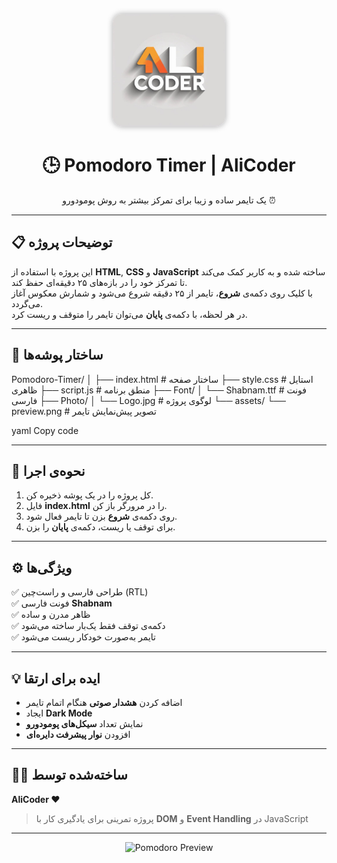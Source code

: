 <p align="center">
  <img src="Logo.jpg" alt="Pomodoro Logo" width="180" style="border-radius:15px; box-shadow:0 0 10px #aaa;">
</p>

<h1 align="center">🕒 Pomodoro Timer | AliCoder</h1>

<p align="center">
  یک تایمر ساده و زیبا برای تمرکز بیشتر به روش پومودورو ⏰
</p>

---

## 📋 توضیحات پروژه

این پروژه با استفاده از **HTML**, **CSS** و **JavaScript** ساخته شده و به کاربر کمک می‌کند تا تمرکز خود را در بازه‌های ۲۵ دقیقه‌ای حفظ کند.  
با کلیک روی دکمه‌ی **شروع**، تایمر از ۲۵ دقیقه شروع می‌شود و شمارش معکوس آغاز می‌گردد.  
در هر لحظه، با دکمه‌ی **پایان** می‌توان تایمر را متوقف و ریست کرد.

---

## 🧱 ساختار پوشه‌ها

Pomodoro-Timer/
│
├── index.html # ساختار صفحه
├── style.css # استایل ظاهری
├── script.js # منطق برنامه
├── Font/
│ └── Shabnam.ttf # فونت فارسی
├── Photo/
│ └── Logo.jpg # لوگوی پروژه
└── assets/
└── preview.png # تصویر پیش‌نمایش تایمر

yaml
Copy code

---

## 🚀 نحوه‌ی اجرا

1. کل پروژه را در یک پوشه ذخیره کن.  
2. فایل **index.html** را در مرورگر باز کن.  
3. روی دکمه‌ی **شروع** بزن تا تایمر فعال شود.  
4. برای توقف یا ریست، دکمه‌ی **پایان** را بزن.

---

## ⚙️ ویژگی‌ها

✅ طراحی فارسی و راست‌چین (RTL)  
✅ فونت فارسی **Shabnam**  
✅ ظاهر مدرن و ساده  
✅ دکمه‌ی توقف فقط یک‌بار ساخته می‌شود  
✅ تایمر به‌صورت خودکار ریست می‌شود  

---

## 💡 ایده برای ارتقا

- اضافه کردن **هشدار صوتی** هنگام اتمام تایمر  
- ایجاد **Dark Mode**  
- نمایش تعداد **سیکل‌های پومودورو**  
- افزودن **نوار پیشرفت دایره‌ای**  

---

## 👨‍💻 ساخته‌شده توسط

**AliCoder ❤️**  
> پروژه تمرینی برای یادگیری کار با **DOM** و **Event Handling** در JavaScript  

---

<p align="center">
  <img src="assets/preview.png" alt="Pomodoro Preview" width="400">
</p>

